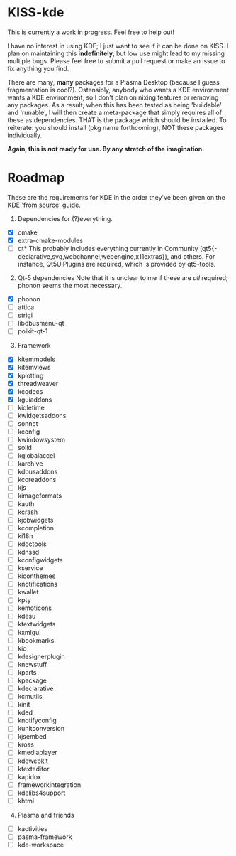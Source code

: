 # KISS-kde

This is currently a work in progress. Feel free to help out!

I have no interest in using KDE; I just want to see if it can be done on KISS. I plan on maintaining this __indefinitely__, but low use might lead to my missing multiple bugs. Please feel free to submit a pull request or make an issue to fix anything you find. 


There are many, __many__ packages for a Plasma Desktop (because I guess fragmentation is cool?). Ostensibly, anybody who wants a KDE environment wants a KDE environment, so I don't plan on nixing features or removing any packages. As a result, when this has been tested as being 'buildable' and 'runable', I will then create a meta-package that simply requires all of these as dependencies. THAT is the package which should be installed. To reiterate: you should install (pkg name forthcoming), NOT these packages individually. 



**Again, this is _not_ ready for use. By any stretch of the imagination.**



# Roadmap

These are the requirements for KDE in the order they've been given on the KDE ['from source' guide](https://community.kde.org/Guidelines_and_HOWTOs/Build_from_source/Details).  

1. Dependencies for (?)everything.
- [x] cmake
- [x] extra-cmake-modules
- [ ] qt\*
    This probably includes everything currently in Community (qt5{-declarative,svg,webchannel,webengine,x11extras}), and others. For instance, Qt5UiPlugins are required, which is provided by qt5-tools.

2. Qt-5 dependencies
    Note that it is unclear to me if these are *all* required; phonon seems the most necessary.
- [x] phonon
- [ ] attica
- [ ] strigi
- [ ] libdbusmenu-qt
- [ ] polkit-qt-1

3. Framework
- [x] kitemmodels 
- [x] kitemviews
- [x] kplotting
- [x] threadweaver
- [x] kcodecs
- [x] kguiaddons
- [ ] kidletime
- [ ] kwidgetsaddons
- [ ] sonnet
- [ ] kconfig
- [ ] kwindowsystem
- [ ] solid
- [ ] kglobalaccel
- [ ] karchive
- [ ] kdbusaddons
- [ ] kcoreaddons
- [ ] kjs
- [ ] kimageformats
- [ ] kauth
- [ ] kcrash
- [ ] kjobwidgets
- [ ] kcompletion
- [ ] ki18n
- [ ] kdoctools
- [ ] kdnssd
- [ ] kconfigwidgets
- [ ] kservice
- [ ] kiconthemes
- [ ] knotifications
- [ ] kwallet
- [ ] kpty
- [ ] kemoticons
- [ ] kdesu
- [ ] ktextwidgets
- [ ] kxmlgui
- [ ] kbookmarks
- [ ] kio
- [ ] kdesignerplugin
- [ ] knewstuff
- [ ] kparts
- [ ] kpackage
- [ ] kdeclarative
- [ ] kcmutils
- [ ] kinit
- [ ] kded
- [ ] knotifyconfig
- [ ] kunitconversion
- [ ] kjsembed
- [ ] kross
- [ ] kmediaplayer
- [ ] kdewebkit
- [ ] ktexteditor
- [ ] kapidox
- [ ] frameworkintegration
- [ ] kdelibs4support
- [ ] khtml

4. Plasma and friends
- [ ] kactivities
- [ ] pasma-framework
- [ ] kde-workspace
